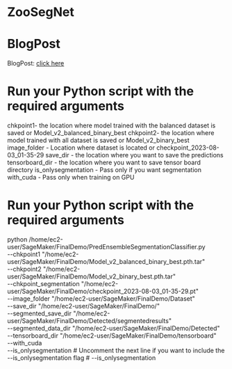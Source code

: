 # ZooSegNet
# BlogPost
BlogPost: [click here](https://mayankanand111.github.io/Mayank_Portfolio/post/project-2/)

# Run your Python script with the required arguments
 chkpoint1- the location where model trained with the balanced dataset is saved or Model_v2_balanced_binary_best
 chkpoint2- the location where model trained with all dataset is saved or Model_v2_binary_best
 image_folder - Location where dataset is located or checkpoint_2023-08-03_01-35-29
 save_dir - the location where you want to save the predictions
 tensorboard_dir - the location where you want to save tensor board directory
 is_onlysegmentation - Pass only if you want segmentation
 with_cuda - Pass only when training on GPU 

# Run your Python script with the required arguments
python /home/ec2-user/SageMaker/FinalDemo/PredEnsembleSegmentationClassifier.py \
    --chkpoint1 "/home/ec2-user/SageMaker/FinalDemo/Model_v2_balanced_binary_best.pth.tar" \
    --chkpoint2 "/home/ec2-user/SageMaker/FinalDemo/Model_v2_binary_best.pth.tar" \
    --chkpoint_segmentation "/home/ec2-user/SageMaker/FinalDemo/checkpoint_2023-08-03_01-35-29.pt" \
    --image_folder "/home/ec2-user/SageMaker/FinalDemo/Dataset" \
    --save_dir "/home/ec2-user/SageMaker/FinalDemo/" \
    --segmented_save_dir "/home/ec2-user/SageMaker/FinalDemo/Detected/segmentedresults" \
    --segmented_data_dir "/home/ec2-user/SageMaker/FinalDemo/Detected" \
    --tensorboard_dir "/home/ec2-user/SageMaker/FinalDemo/tensorboard" \
    --with_cuda \
     --is_onlysegmentation
    # Uncomment the next line if you want to include the --is_onlysegmentation flag
    # --is_onlysegmentation

